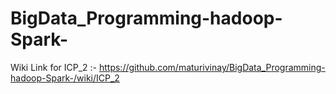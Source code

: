 # BigData_Programming-hadoop-Spark-
Wiki Link for ICP_2 :- https://github.com/maturivinay/BigData_Programming-hadoop-Spark-/wiki/ICP_2

